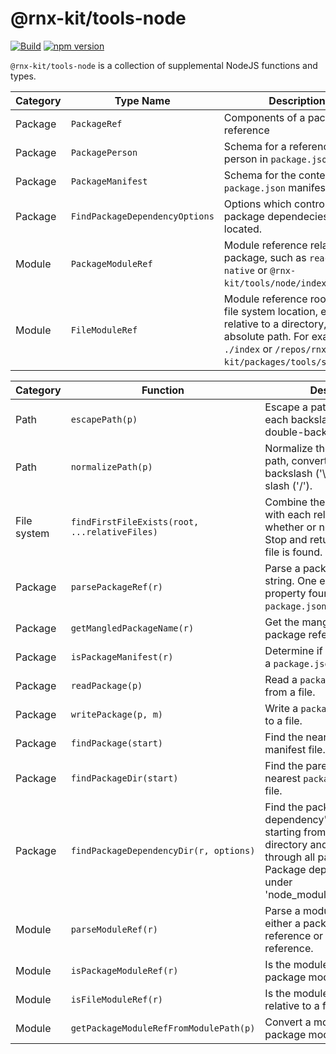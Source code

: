 # @rnx-kit/tools-node

[![Build](https://github.com/microsoft/rnx-kit/actions/workflows/build.yml/badge.svg)](https://github.com/microsoft/rnx-kit/actions/workflows/build.yml)
[![npm version](https://img.shields.io/npm/v/@rnx-kit/tools-node)](https://www.npmjs.com/package/@rnx-kit/tools-node)

`@rnx-kit/tools-node` is a collection of supplemental NodeJS functions and
types.

| Category | Type Name                      | Description                                                                                                                                                                     |
| -------- | ------------------------------ | ------------------------------------------------------------------------------------------------------------------------------------------------------------------------------- |
| Package  | `PackageRef`                   | Components of a package reference                                                                                                                                               |
| Package  | `PackagePerson`                | Schema for a reference to a person in `package.json`.                                                                                                                           |
| Package  | `PackageManifest`              | Schema for the contents of a `package.json` manifest file.                                                                                                                      |
| Package  | `FindPackageDependencyOptions` | Options which control how package dependecies are located.                                                                                                                      |
| Module   | `PackageModuleRef`             | Module reference relative to a package, such as `react-native` or `@rnx-kit/tools/node/index`.                                                                                  |
| Module   | `FileModuleRef`                | Module reference rooted to a file system location, either relative to a directory, or as an absolute path. For example, `./index` or `/repos/rnx-kit/packages/tools/src/index`. |

| Category    | Function                                      | Description                                                                                                                                                                                        |
| ----------- | --------------------------------------------- | -------------------------------------------------------------------------------------------------------------------------------------------------------------------------------------------------- |
| Path        | `escapePath(p)`                               | Escape a path by replacing each backslash ('\\') with a double-backslash ("\\\\").                                                                                                                 |
| Path        | `normalizePath(p)`                            | Normalize the separators in a path, converting each backslash ('\\') to a foreward slash ('/').                                                                                                    |
| File system | `findFirstFileExists(root, ...relativeFiles)` | Combine the root directory with each relative file, testing whether or not the file exists. Stop and return as soon as a file is found.                                                            |
| Package     | `parsePackageRef(r)`                          | Parse a package reference string. One exaple is `name` property found in `package.json`.                                                                                                           |
| Package     | `getMangledPackageName(r)`                    | Get the mangled name for a package reference.                                                                                                                                                      |
| Package     | `isPackageManifest(r)`                        | Determine if the given object is a `package.json` manifest.                                                                                                                                        |
| Package     | `readPackage(p)`                              | Read a `package.json` manifest from a file.                                                                                                                                                        |
| Package     | `writePackage(p, m)`                          | Write a `package.json` manifest to a file.                                                                                                                                                         |
| Package     | `findPackage(start)`                          | Find the nearest `package.json` manifest file.                                                                                                                                                     |
| Package     | `findPackageDir(start)`                       | Find the parent directory of the nearest `package.json` manifest file.                                                                                                                             |
| Package     | `findPackageDependencyDir(r, options)`        | Find the package dependency's directory, starting from the given directory and moving outward, through all parent directories. Package dependencies exist under 'node_modules/[`scope`]/[`name`]'. |
| Module      | `parseModuleRef(r)`                           | Parse a module reference into either a package module reference or a file module reference.                                                                                                        |
| Module      | `isPackageModuleRef(r)`                       | Is the module reference a package module reference?                                                                                                                                                |
| Module      | `isFileModuleRef(r)`                          | Is the module reference relative to a file location?                                                                                                                                               |
| Module      | `getPackageModuleRefFromModulePath(p)`        | Convert a module path to a package module reference.                                                                                                                                               |
